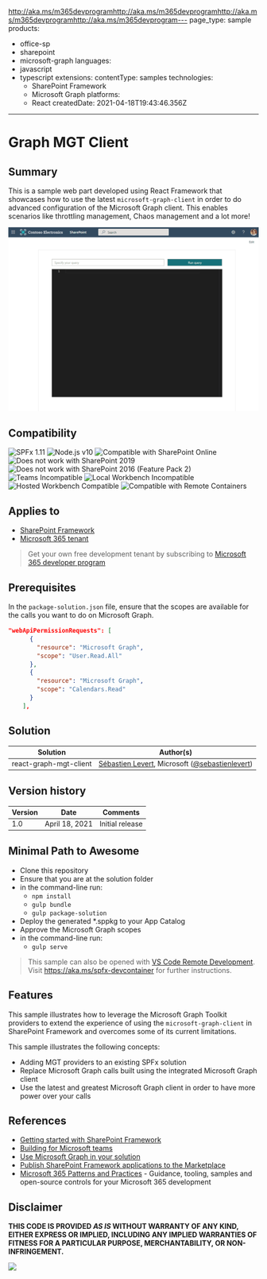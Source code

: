 http://aka.ms/m365devprogramhttp://aka.ms/m365devprogramhttp://aka.ms/m365devprogramhttp://aka.ms/m365devprogram---
page_type: sample
products:
  - office-sp
  - sharepoint
  - microsoft-graph
languages:
  - javascript
  - typescript
extensions:
  contentType: samples
  technologies:
    - SharePoint Framework
    - Microsoft Graph
  platforms:
    - React
  createdDate: 2021-04-18T19:43:46.356Z
---

# Graph MGT Client

## Summary

This is a sample web part developed using React Framework that showcases how to use the latest `microsoft-graph-client` in order to do advanced configuration of the Microsoft Graph client. This enables scenarios like throttling management, Chaos management and a lot more!

![Demo of the Graph Client using the MGT providers](./assets/DemoGraphClient.gif)

## Compatibility

![SPFx 1.11](https://img.shields.io/badge/SPFx-1.11.0-green.svg)
![Node.js v10](https://img.shields.io/badge/Node.js-v10-green.svg)
![Compatible with SharePoint Online](https://img.shields.io/badge/SharePoint%20Online-Compatible-green.svg)
![Does not work with SharePoint 2019](https://img.shields.io/badge/SharePoint%20Server%202019-Incompatible-red.svg "SharePoint Server 2019 requires SPFx 1.4.1 or lower")
![Does not work with SharePoint 2016 (Feature Pack 2)](https://img.shields.io/badge/SharePoint%20Server%202016%20(Feature%20Pack%202)-Incompatible-red.svg "SharePoint Server 2016 Feature Pack 2 requires SPFx 1.1")
![Teams Incompatible](https://img.shields.io/badge/Teams-Incompatible-lightgrey.svg)
![Local Workbench Incompatible](https://img.shields.io/badge/Local%20Workbench-Incompatible-red.svg "This solution requires access to Microsoft Graph")
![Hosted Workbench Compatible](https://img.shields.io/badge/Hosted%20Workbench-Compatible-green.svg)
![Compatible with Remote Containers](https://img.shields.io/badge/Remote%20Containers-Compatible-green.svg)

## Applies to

- [SharePoint Framework](https://aka.ms/spfx)
- [Microsoft 365 tenant](https://docs.microsoft.com/en-us/sharepoint/dev/spfx/set-up-your-developer-tenant)

> Get your own free development tenant by subscribing to [Microsoft 365 developer program](http://aka.ms/o365devprogram)

## Prerequisites

In the `package-solution.json` file, ensure that the scopes are available for the calls you want to do on Microsoft Graph.

```json
"webApiPermissionRequests": [
      {
        "resource": "Microsoft Graph",
        "scope": "User.Read.All"
      },
      {
        "resource": "Microsoft Graph",
        "scope": "Calendars.Read"
      }
    ],
```

## Solution

Solution|Author(s)
--------|---------
react-graph-mgt-client | [Sébastien Levert](https://www.linkedin.com/in/sebastienlevert), Microsoft ([@sebastienlevert](https://twitter.com/sebastienlevert))

## Version history

Version|Date|Comments
-------|----|--------
1.0|April 18, 2021|Initial release



## Minimal Path to Awesome

- Clone this repository
- Ensure that you are at the solution folder
- in the command-line run:
  - `npm install`
  - `gulp bundle`
  - `gulp package-solution`
- Deploy the generated *.sppkg to your App Catalog
- Approve the Microsoft Graph scopes
- in the command-line run:
  - `gulp serve`

>  This sample can also be opened with [VS Code Remote Development](https://code.visualstudio.com/docs/remote/remote-overview). Visit https://aka.ms/spfx-devcontainer for further instructions.


## Features

This sample illustrates how to leverage the Microsoft Graph Toolkit providers to extend the experience of using the `microsoft-graph-client` in SharePoint Framework and overcomes some of its current limitations.

This sample illustrates the following concepts:

- Adding MGT providers to an existing SPFx solution
- Replace Microsoft Graph calls built using the integrated Microsoft Graph client
- Use the latest and greatest Microsoft Graph client in order to have more power over your calls

## References

- [Getting started with SharePoint Framework](https://docs.microsoft.com/en-us/sharepoint/dev/spfx/set-up-your-developer-tenant)
- [Building for Microsoft teams](https://docs.microsoft.com/en-us/sharepoint/dev/spfx/build-for-teams-overview)
- [Use Microsoft Graph in your solution](https://docs.microsoft.com/en-us/sharepoint/dev/spfx/web-parts/get-started/using-microsoft-graph-apis)
- [Publish SharePoint Framework applications to the Marketplace](https://docs.microsoft.com/en-us/sharepoint/dev/spfx/publish-to-marketplace-overview)
- [Microsoft 365 Patterns and Practices](https://aka.ms/m365pnp) - Guidance, tooling, samples and open-source controls for your Microsoft 365 development


## Disclaimer

**THIS CODE IS PROVIDED *AS IS* WITHOUT WARRANTY OF ANY KIND, EITHER EXPRESS OR IMPLIED, INCLUDING ANY IMPLIED WARRANTIES OF FITNESS FOR A PARTICULAR PURPOSE, MERCHANTABILITY, OR NON-INFRINGEMENT.**


<img src="https://pnptelemetry.azurewebsites.net/sp-dev-fx-webparts/samples/react-graph-mgt-client" />
